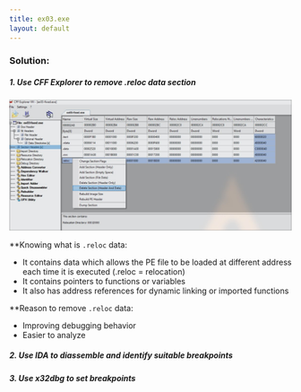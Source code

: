 ```yaml
---
title: ex03.exe
layout: default
---
```

### Solution:

##### 1. Use CFF Explorer to remove .reloc data section

![ex03-1](ex03-1.jpg)

**Knowing what is `.reloc` data:
- It contains data which allows the PE file to be loaded at different address each time it is executed (.reloc = relocation)
- It contains pointers to functions or variables
- It also has address references for dynamic linking or imported functions

**Reason to remove `.reloc` data:
- Improving debugging behavior
- Easier to analyze 

##### 2. Use IDA to diassemble and identify suitable breakpoints




##### 3. Use x32dbg to set breakpoints
